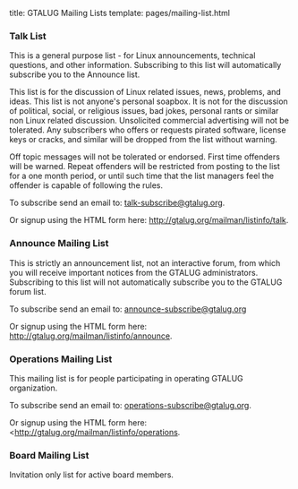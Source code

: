 title: GTALUG Mailing Lists
template: pages/mailing-list.html

### Talk List

This is a general purpose list - for Linux announcements, technical questions, and other information. Subscribing to this list will automatically subscribe you to the Announce list.

This list is for the discussion of Linux related issues, news, problems, and ideas. This list is not anyone's personal soapbox. It is not for the discussion of political, social, or religious issues, bad jokes, personal rants or similar non Linux related discussion. Unsolicited commercial advertising will not be tolerated. Any subscribers who offers or requests pirated software, license keys or cracks, and similar will be dropped from the list without warning.

Off topic messages will not be tolerated or endorsed. First time offenders will be warned. Repeat offenders will be restricted from posting to the list for a one month period, or until such time that the list managers feel the offender is capable of following the rules.

To subscribe send an email to: <talk-subscribe@gtalug.org>.

Or signup using the HTML form here: <http://gtalug.org/mailman/listinfo/talk>.

### Announce Mailing List

This is strictly an announcement list, not an interactive forum, from which you will receive important notices from the GTALUG administrators. Subscribing to this list will not automatically subscribe you to the GTALUG forum list.

To subscribe send an email to: <announce-subscribe@gtalug.org>

Or signup using the HTML form here: <http://gtalug.org/mailman/listinfo/announce>.

### Operations Mailing List

This mailing list is for people participating in operating GTALUG organization.

To subscribe send an email to: <operations-subscribe@gtalug.org>.

Or signup using the HTML form here: <<http://gtalug.org/mailman/listinfo/operations>.

### Board Mailing List

Invitation only list for active board members.
